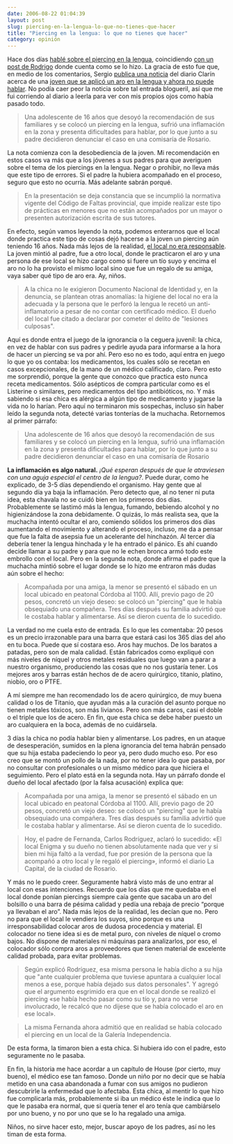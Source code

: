 ```yaml
---
date: 2006-08-22 01:04:39
layout: post
slug: piercing-en-la-lengua-lo-que-no-tienes-que-hacer
title: "Piercing en la lengua: lo que no tienes que hacer"
category: opinión
---
```


Hace dos días [hablé sobre el piercing en la lengua](/2006/08/19/todo-lo-que-querias-saber-sobre-el-piercing-en-la-lengua/), coincidiendo [con un post de Rodrigo](http://www.16bits.net/archivos/piercing-en-la-lengua/) donde cuenta como se lo hizo. La gracia de esto fue que, en medio de los comentarios, Sergio [publica una noticia](http://www.16bits.net/archivos/piercing-en-la-lengua/#comment-34265) del diario Clarín acerca de una [joven que se aplicó un aro en la lengua y ahora no puede hablar](http://www.clarin.com/diario/2006/08/18/sociedad/s-03801.htm). No podía caer peor la noticia sobre tal entrada blogueril, así que me fui corriendo al diario a leerla para ver con mis propios ojos como había pasado todo.

> Una adolescente de 16 años que desoyó la recomendación de sus familiares y se colocó un piercing en la lengua, sufrió una inflamación en la zona y presenta dificultades para hablar, por lo que junto a su padre decidieron denunciar el caso en una comisaría de Rosario.

La nota comienza con la desobediencia de la joven. Mi recomendación en estos casos va más que a los jóvenes a sus padres para que averiguen sobre el tema de los piercings en la lengua. Negar o prohibir, no lleva más que este tipo de errores. Si el padre la hubiera acompañado en el proceso, seguro que esto no ocurría. Más adelante sabrán porqué.

> En la presentación se deja constancia que se incumplió la normativa vigente del Código de Faltas provincial, que impide realizar este tipo de prácticas en menores que no están acompañados por un mayor o presenten autorización escrita de sus tutores.

En efecto, según vamos leyendo la nota, podemos enterarnos que el local donde practica este tipo de cosas dejó hacerse a la joven un piercing aún teniendo 16 años. Nada más lejos de la realidad, [el local no era responsable](http://www.clarin.com/diario/2006/08/21/um/m-01256673.htm). La joven mintió al padre, fue a otro local, donde le practicaron el aro y una persona de ese local se hizo cargo como si fuere un tío suyo y encima el aro no lo ha provisto el mismo local sino que fue un regalo de su amiga, vaya saber qué tipo de aro era. Ay, niños.

> A la chica no le exigieron Documento Nacional de Identidad y, en la denuncia, se plantean otras anomalías: la higiene del local no era la adecuada y la persona que le perforó la lengua le recetó un anti-inflamatorio a pesar de no contar con certificado médico. El dueño del local fue citado a declarar por cometer el delito de "lesiones culposas".

Aquí es donde entra el juego de la ignorancia o la ceguera juvenil: la chica, en vez de hablar con sus padres y pedirle ayuda para informarse a la hora de hacer un piercing se va por ahí. Pero eso no es todo, aquí entra en juego lo que yo os contaba: los medicamentos, los cuales sólo se recetan en casos excepcionales, de la mano de un médico calificado, claro. Pero esto me sorprendió, porque la gente que conozco que practica esto nunca receta medicamentos. Sólo asépticos de compra particular como es el Listerine o similares, pero medicamentos del tipo antibióticos, no. Y más sabiendo si esa chica es alérgica a algún tipo de medicamento y jugarse la vida no lo harían. Pero aquí no terminaron mis sospechas, incluso sin haber leído la segunda nota, detecté varias tonterías de la muchacha. Retornemos al primer párrafo:

> Una adolescente de 16 años que desoyó la recomendación de sus familiares y se colocó un piercing en la lengua, sufrió una inflamación en la zona y presenta dificultades para hablar, por lo que junto a su padre decidieron denunciar el caso en una comisaría de Rosario

**La inflamación es algo natural.** *¡Qué esperan después de que le atraviesen con una aguja especial el centro de la lengua?*. Puede durar, como he explicado, de 3-5 días dependiendo el organismo. Hay gente que al segundo día ya baja la inflamación. Pero detecto que, al no tener ni puta idea, esta chavala no se cuidó bien en los primeros dos días. Probablemente se lastimó más la lengua, fumando, bebiendo alcohol y no higienizándose la zona debidamente. O quizás, lo más realista sea, que la muchacha intentó ocultar el aro, comiendo sólidos los primeros dos días aumentando el movimiento y alterando el proceso, incluso, me da a pensar que fue la falta de asepsia fue un acelerante del hinchazón. Al tercer día debería tener la lengua hinchada y le ha entrado el pánico. Es ahí cuando decide llamar a su padre y para que no le echen bronca armó todo este embrollo con el local. Pero en la segunda nota, donde afirma el padre que la muchacha mintió sobre el lugar donde se lo hizo me entraron más dudas aún sobre el hecho:

> Acompañada por una amiga, la menor se presentó el sábado en un local ubicado en peatonal Córdoba al 1100. Allí, previo pago de 20 pesos, concretó un viejo deseo: se colocó un "piercing" que le había obsequiado una compañera. Tres días después su familia advirtió que le costaba hablar y alimentarse. Así se dieron cuenta de lo sucedido.

La verdad no me cuela esto de entrada. Es lo que les comentaba: 20 pesos es un precio irrazonable para una barra que estará casi los 365 días del año en tu boca. Puede que sí costara eso. Aros hay muchos. De los baratos a patadas, pero son de mala calidad. Están fabricados como expliqué con más niveles de níquel y otros metales residuales que luego van a parar a nuestro organismo, produciendo las cosas que no nos gustaría tener. Los mejores aros y barras están hechos de de acero quirúrgico, titanio, platino, niobio, oro o PTFE.

A mí siempre me han recomendado los de acero quirúrgico, de muy buena calidad o los de Titanio, que ayudan más a la curación del asunto porque no tienen metales tóxicos, son más livianos. Pero son más caros, casi el doble o el triple que los de acero. En fin, que esta chica se debe haber puesto un aro cualquiera en la boca, además de no cuidársela.

3 días la chica no podía hablar bien y alimentarse. Los padres, en un ataque de desesperación, sumidos en la plena ignorancia del tema habrán pensado que su hija estaba padeciendo lo peor ya, pero dudo mucho eso. Por eso creo que se montó un pollo de la nada, por no tener idea lo que pasaba, por no consultar con profesionales o un mismo médico para que hiciera el seguimiento. Pero el plato está en la segunda nota. Hay un párrafo donde el dueño del local afectado (por la falsa acusación) explica que:

> Acompañada por una amiga, la menor se presentó el sábado en un local ubicado en peatonal Córdoba al 1100. Allí, previo pago de 20 pesos, concretó un viejo deseo: se colocó un "piercing" que le había obsequiado una compañera. Tres días después su familia advirtió que le costaba hablar y alimentarse. Así se dieron cuenta de lo sucedido.

> Hoy, el padre de Fernanda, Carlos Rodríguez, aclaró lo sucedido: «El local Enigma y su dueño no tienen absolutamente nada que ver y si bien mi hija faltó a la verdad, fue por presión de la persona que la acompañó a otro local y le regaló el piercing», informó el diario La Capital, de la ciudad de Rosario.

Y más no le puedo creer. Seguramente habrá visto más de uno entrar al local con esas intenciones. Recuerdo que los días que me quedaba en el local donde ponían piercings siempre caía gente que sacaba un aro del bolsillo o una barra de pésima calidad y pedía una rebaja de precio “porque ya llevaban el aro”. Nada más lejos de la realidad, les decían que no. Pero no para que el local le vendiera los suyos, sino porque es una irresponsabilidad colocar aros de dudosa procedencia y material. El colocador no tiene idea si es de metal puro, con niveles de níquel o cromo bajos. No dispone de materiales ni máquinas para analizarlos, por eso, el colocador sólo compra aros a proveedores que tienen material de excelente calidad probada, para evitar problemas.

> Según explicó Rodríguez, esa misma persona le había dicho a su hija que "ante cualquier problema que tuviese apuntara a cualquier local menos a ese, porque había dejado sus datos personales". Y agregó que el argumento esgrimido era que en el local donde se realizó el piercing «se había hecho pasar como su tío y, para no verse involucrado, le recalcó que no dijese que se había colocado el aro en ese local».

> La misma Fernanda ahora admitió que en realidad se había colocado el piercing en un local de la Galería Independencia.

De esta forma, la timaron bien a esta chica. Si hubiera ido con el padre, esto seguramente no le pasaba.

En fin, la historia me hace acordar a un capítulo de House (por cierto, muy bueno), el médico ese tan famoso. Donde un niño por no decir que se había metido en una casa abandonada a fumar con sus amigos no pudieron descubrirle la enfermedad que lo afectaba. Esta chica, al mentir lo que hizo fue complicarla más, probablemente si iba un médico éste le indica que lo que le pasaba era normal, que si quería tener el aro tenía que cambiárselo por uno bueno, y no por uno que se lo ha regalado una amiga.

Niños, no sirve hacer esto, mejor, buscar apoyo de los padres, así no les timan de esta forma.
